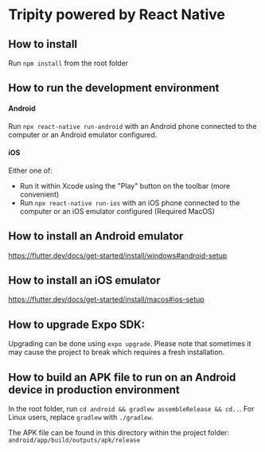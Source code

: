 # Tripity powered by React Native

## How to install

Run `npm install` from the root folder

## How to run the development environment

#### Android
Run `npx react-native run-android` with an Android phone connected to the computer or an Android emulator configured.  

#### iOS
Either one of:
* Run it within Xcode using the "Play" button on the toolbar (more convenient)
* Run `npx react-native run-ios` with an iOS phone connected to the computer or an iOS emulator configured (Required MacOS)

## How to install an Android emulator

https://flutter.dev/docs/get-started/install/windows#android-setup

## How to install an iOS emulator

https://flutter.dev/docs/get-started/install/macos#ios-setup

## How to upgrade Expo SDK:

Upgrading can be done using `expo upgrade`. Please note that sometimes it may cause the project to break which requires a fresh installation.

## How to build an APK file to run on an Android device in production environment

In the root folder, run `cd android && gradlew assembleRelease && cd..`. For Linux users, replace `gradlew` with `./gradlew`.

The APK file can be found in this directory within the project folder: `android/app/build/outputs/apk/release`

